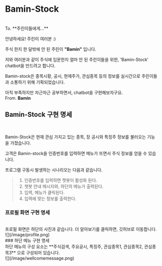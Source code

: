 # Bamin-Stock
<br/>
To. **주린이들에게...**

안녕하세요! 주린이 여러분 :)

주식 한지 한 달밖에 안 된 주린이 **"Bamin"** 입니다.

저와 여러분과 같이 주식에 입문한지 얼마 안 된 주린이들을 위한, 'Bamin-Stock'  chatbot을 만드려고 합니다. 

Bamin-stock은 종목시황, 공시, 현재주가, 관심종목 등의 정보를 실시간으로 주린이들과 소통하기 위해 기획되었습니다.

아직 부족하지만 차근차근 공부하면서, chatbot을 구현해보자구요.
<br/>
​																															From.  **Bamin**





## Bamin-Stock 구현 명세
<br/>


Bamin-Stock은 현재 관심 가지고 있는 종목, 장 공시와 특징주 정보를 불러오는 기능을 가졌습니다.

고객은 Bamin-stock을 인증번호를 입력하면 메뉴가 뜨면서 주식 정보를 얻을 수 있습니다.



프로그램 구동시 발생하는 시나리오는 다음과 같습니다.

> 1. 인증번호를 입력하면 챗봇이 활성화 된다.
> 2. 챗봇 안내 메시지와, 하단의 메뉴가 출력된다.
> 3. 입력, 메뉴가 클릭된다.
> 4. 입력에 맞는 정보를 출력한다.

### 프로필 화면 구현 명세

<br/>
프로필 화면은 하단의 사진과 같습니다.  더 알아보기를 클릭하면, 깃허브로 이동합니다.
<br/>
![](/image/profile.png)
<br/>
### 하단 메뉴 구현 명세
<br/>
하단 메뉴의 구성 요소는 **주식검색, 주요공시, 특징주, 관심종목1, 관심종목2, 관심종목3** 으로 구성되어 있습니다.
<br/>
![](/image/wellcomemessage.png)
<br/><br/>
